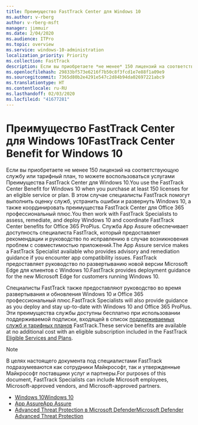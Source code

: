 ```yaml
---
title: Преимущество FastTrack Center для Windows 10
ms.author: v-rberg
author: v-rberg-msft
manager: jimmuir
ms.date: 2/04/2020
ms.audience: ITPro
ms.topic: overview
ms.service: windows-10-administration
localization_priority: Priority
ms.collection: FastTrack
description: Если вы приобретаете *не менее* 150 лицензий на соответствующую службу или тарифный план, то можете воспользоваться услугами Преимущество FastTrack Center для Windows 10.
ms.openlocfilehash: 29833bf573e6216f7b50c8f3fcd1e7e88f1a09e9
ms.sourcegitcommit: 7365d80b2e4291e547c2d84b94da02697221abc9
ms.translationtype: HT
ms.contentlocale: ru-RU
ms.lasthandoff: 02/03/2020
ms.locfileid: "41677281"
---
```

# <a name="fasttrack-center-benefit-for-windows-10"></a><span data-ttu-id="41837-103">Преимущество FastTrack Center для Windows 10</span><span class="sxs-lookup"><span data-stu-id="41837-103">FastTrack Center Benefit for Windows 10</span></span>

<span data-ttu-id="41837-104">Если вы приобретаете не менее 150 лицензий на соответствующую службу или тарифный план, то можете воспользоваться услугами Преимущества FastTrack Center для Windows 10.</span><span class="sxs-lookup"><span data-stu-id="41837-104">You use the FastTrack Center Benefit for Windows 10 when you purchase at least 150 licenses for an eligible service or plan.</span></span> <span data-ttu-id="41837-105">В этом случае специалисты FastTrack помогут выполнить оценку служб, устранить ошибки и развернуть Windows 10, а также координировать преимущества FastTrack Center для Office 365 профессиональный плюс.</span><span class="sxs-lookup"><span data-stu-id="41837-105">You then work with FastTrack Specialists to assess, remediate, and deploy Windows 10 and coordinate FastTrack Center benefits for Office 365 ProPlus.</span></span> <span data-ttu-id="41837-106">Служба App Assure обеспечивает доступность специалиста FastTrack, который предоставляет рекомендации и руководство по исправлению в случае возникновения проблем с совместимостью приложений.</span><span class="sxs-lookup"><span data-stu-id="41837-106">The App Assure service makes a FastTrack Specialist available who provides advisory and remediation guidance if you encounter app compatibility issues.</span></span> <span data-ttu-id="41837-107">FastTrack предоставляет руководство по развертыванию новой версии Microsoft Edge для клиентов с Windows 10.</span><span class="sxs-lookup"><span data-stu-id="41837-107">FastTrack provides deployment guidance for the new Microsoft Edge for customers running Windows 10.</span></span>

<span data-ttu-id="41837-108">Специалисты FastTrack также предоставляют руководство во время развертывания и обновления Windows 10 и Office 365 профессиональный плюс.</span><span class="sxs-lookup"><span data-stu-id="41837-108">FastTrack Specialists will also provide guidance as you deploy and stay up-to-date with Windows 10 and Office 365 ProPlus.</span></span> <span data-ttu-id="41837-109">Эти преимущества службы доступны бесплатно при использовании поддерживаемой подписки, входящей в список [поддерживаемых служб и тарифных планов](M365-eligible-services-and-plans.md) FastTrack.</span><span class="sxs-lookup"><span data-stu-id="41837-109">These service benefits are available at no additional cost with an eligible subscription included in the FastTrack [Eligible Services and Plans](M365-eligible-services-and-plans.md).</span></span>
  
> [!NOTE]
> <span data-ttu-id="41837-110">В целях настоящего документа под специалистами FastTrack подразумеваются как сотрудники Майкрософт, так и утвержденные Майкрософт поставщики услуг и партнеры.</span><span class="sxs-lookup"><span data-stu-id="41837-110">For purposes of this document, FastTrack Specialists can include Microsoft employees, Microsoft-approved vendors, and Microsoft-approved partners.</span></span> 
    
- [<span data-ttu-id="41837-111">Windows 10</span><span class="sxs-lookup"><span data-stu-id="41837-111">Windows 10</span></span>](Win-10-windows-10.md)
- [<span data-ttu-id="41837-112">App Assure</span><span class="sxs-lookup"><span data-stu-id="41837-112">App Assure</span></span>](Win-10-app-assure.md)
- [<span data-ttu-id="41837-113">Advanced Threat Protection в Microsoft Defender</span><span class="sxs-lookup"><span data-stu-id="41837-113">Microsoft Defender Advanced Threat Protection</span></span>](Win-10-microsoft-defender-atp.md)
  

  

 